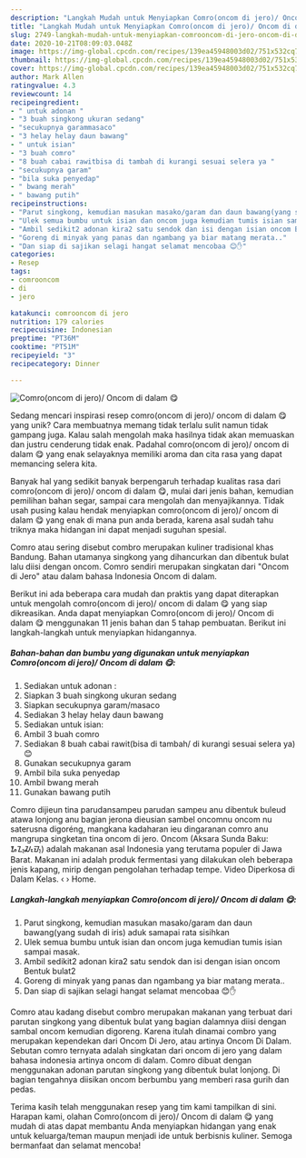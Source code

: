 ```yaml
---
description: "Langkah Mudah untuk Menyiapkan Comro(oncom di jero)/ Oncom di dalam 😋 yang Menggugah Selera"
title: "Langkah Mudah untuk Menyiapkan Comro(oncom di jero)/ Oncom di dalam 😋 yang Menggugah Selera"
slug: 2749-langkah-mudah-untuk-menyiapkan-comrooncom-di-jero-oncom-di-dalam-yang-menggugah-selera
date: 2020-10-21T08:09:03.048Z
image: https://img-global.cpcdn.com/recipes/139ea45948003d02/751x532cq70/comrooncom-di-jero-oncom-di-dalam-😋-foto-resep-utama.jpg
thumbnail: https://img-global.cpcdn.com/recipes/139ea45948003d02/751x532cq70/comrooncom-di-jero-oncom-di-dalam-😋-foto-resep-utama.jpg
cover: https://img-global.cpcdn.com/recipes/139ea45948003d02/751x532cq70/comrooncom-di-jero-oncom-di-dalam-😋-foto-resep-utama.jpg
author: Mark Allen
ratingvalue: 4.3
reviewcount: 14
recipeingredient:
- " untuk adonan "
- "3 buah singkong ukuran sedang"
- "secukupnya garammasaco"
- "3 helay helay daun bawang"
- " untuk isian"
- "3 buah comro"
- "8 buah cabai rawitbisa di tambah di kurangi sesuai selera ya "
- "secukupnya garam"
- "bila suka penyedap"
- " bwang merah"
- " bawang putih"
recipeinstructions:
- "Parut singkong, kemudian masukan masako/garam dan daun bawang(yang sudah di iris) aduk samapai rata sisihkan"
- "Ulek semua bumbu untuk isian dan oncom juga kemudian tumis isian sampai masak."
- "Ambil sedikit2 adonan kira2 satu sendok dan isi dengan isian oncom Bentuk bulat2"
- "Goreng di minyak yang panas dan ngambang ya biar matang merata.."
- "Dan siap di sajikan selagi hangat selamat mencobaa 😊✋"
categories:
- Resep
tags:
- comrooncom
- di
- jero

katakunci: comrooncom di jero 
nutrition: 179 calories
recipecuisine: Indonesian
preptime: "PT36M"
cooktime: "PT51M"
recipeyield: "3"
recipecategory: Dinner

---
```



![Comro(oncom di jero)/ Oncom di dalam 😋](https://img-global.cpcdn.com/recipes/139ea45948003d02/751x532cq70/comrooncom-di-jero-oncom-di-dalam-😋-foto-resep-utama.jpg)

Sedang mencari inspirasi resep comro(oncom di jero)/ oncom di dalam 😋 yang unik? Cara membuatnya memang tidak terlalu sulit namun tidak gampang juga. Kalau salah mengolah maka hasilnya tidak akan memuaskan dan justru cenderung tidak enak. Padahal comro(oncom di jero)/ oncom di dalam 😋 yang enak selayaknya memiliki aroma dan cita rasa yang dapat memancing selera kita.

Banyak hal yang sedikit banyak berpengaruh terhadap kualitas rasa dari comro(oncom di jero)/ oncom di dalam 😋, mulai dari jenis bahan, kemudian pemilihan bahan segar, sampai cara mengolah dan menyajikannya. Tidak usah pusing kalau hendak menyiapkan comro(oncom di jero)/ oncom di dalam 😋 yang enak di mana pun anda berada, karena asal sudah tahu triknya maka hidangan ini dapat menjadi suguhan spesial.

Comro atau sering disebut combro merupakan kuliner tradisional khas Bandung. Bahan utamanya singkong yang dihancurkan dan dibentuk bulat lalu diisi dengan oncom. Comro sendiri merupakan singkatan dari &#34;Oncom di Jero&#34; atau dalam bahasa Indonesia Oncom di dalam.


Berikut ini ada beberapa cara mudah dan praktis yang dapat diterapkan untuk mengolah comro(oncom di jero)/ oncom di dalam 😋 yang siap dikreasikan. Anda dapat menyiapkan Comro(oncom di jero)/ Oncom di dalam 😋 menggunakan 11 jenis bahan dan 5 tahap pembuatan. Berikut ini langkah-langkah untuk menyiapkan hidangannya.

<!--inarticleads1-->

##### Bahan-bahan dan bumbu yang digunakan untuk menyiapkan Comro(oncom di jero)/ Oncom di dalam 😋:

1. Sediakan  untuk adonan :
1. Siapkan 3 buah singkong ukuran sedang
1. Siapkan secukupnya garam/masaco
1. Sediakan 3 helay helay daun bawang
1. Sediakan  untuk isian:
1. Ambil 3 buah comro
1. Sediakan 8 buah cabai rawit(bisa di tambah/ di kurangi sesuai selera ya) 😊
1. Gunakan secukupnya garam
1. Ambil bila suka penyedap
1. Ambil  bwang merah
1. Gunakan  bawang putih


Comro dijieun tina parudansampeu parudan sampeu anu dibentuk buleud atawa lonjong anu bagian jerona dieusian sambel oncomnu oncom nu saterusna digoréng, mangkana kadaharan ieu dingaranan comro anu mangrupa singketan tina oncom di jero. Oncom (Aksara Sunda Baku: ᮇᮔ᮪ᮎᮧᮙ᮪) adalah makanan asal Indonesia yang terutama populer di Jawa Barat. Makanan ini adalah produk fermentasi yang dilakukan oleh beberapa jenis kapang, mirip dengan pengolahan terhadap tempe. Video Diperkosa di Dalam Kelas. ‹ › Home. 

<!--inarticleads2-->

##### Langkah-langkah menyiapkan Comro(oncom di jero)/ Oncom di dalam 😋:

1. Parut singkong, kemudian masukan masako/garam dan daun bawang(yang sudah di iris) aduk samapai rata sisihkan
1. Ulek semua bumbu untuk isian dan oncom juga kemudian tumis isian sampai masak.
1. Ambil sedikit2 adonan kira2 satu sendok dan isi dengan isian oncom Bentuk bulat2
1. Goreng di minyak yang panas dan ngambang ya biar matang merata..
1. Dan siap di sajikan selagi hangat selamat mencobaa 😊✋


Comro atau kadang disebut combro merupakan makanan yang terbuat dari parutan singkong yang dibentuk bulat yang bagian dalamnya diisi dengan sambal oncom kemudian digoreng. Karena itulah dinamai combro yang merupakan kependekan dari Oncom Di Jero, atau artinya Oncom Di Dalam. Sebutan comro ternyata adalah singkatan dari oncom di jero yang dalam bahasa indonesia artinya oncom di dalam. Comro dibuat dengan menggunakan adonan parutan singkong yang dibentuk bulat lonjong. Di bagian tengahnya diisikan oncom berbumbu yang memberi rasa gurih dan pedas. 

Terima kasih telah menggunakan resep yang tim kami tampilkan di sini. Harapan kami, olahan Comro(oncom di jero)/ Oncom di dalam 😋 yang mudah di atas dapat membantu Anda menyiapkan hidangan yang enak untuk keluarga/teman maupun menjadi ide untuk berbisnis kuliner. Semoga bermanfaat dan selamat mencoba!
